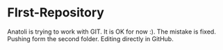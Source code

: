 # FIrst-Repository
Anatoli is trying to work with GIT.
It is OK for now :).
The mistake is fixed.
Pushing form the second folder.
Editing directly in GitHub.
